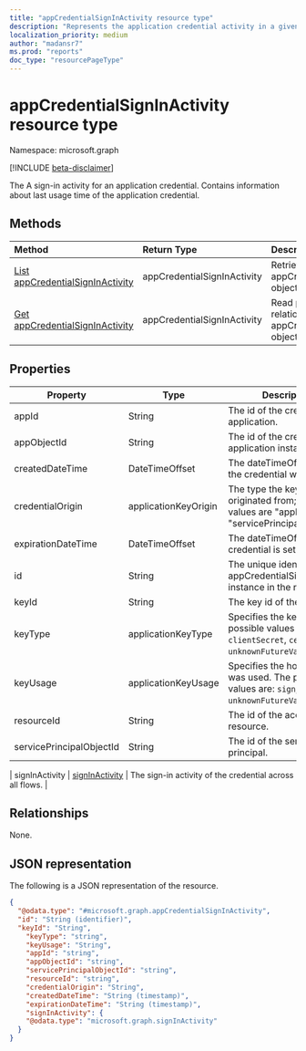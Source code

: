 ```yaml
---
title: "appCredentialSignInActivity resource type"
description: "Represents the application credential activity in a given tenant."
localization_priority: medium
author: "madansr7"
ms.prod: "reports"
doc_type: "resourcePageType"
---
```


# appCredentialSignInActivity resource type

Namespace: microsoft.graph

[!INCLUDE [beta-disclaimer](../../includes/beta-disclaimer.md)]

The A sign-in activity for an application credential.  Contains information about last usage time of the application credential.

## Methods

| Method                                                                          | Return Type                 | Description                                                                |
| :------------------------------------------------------------------------------ | :-------------------------- | :------------------------------------------------------------------------- |
| [List appCredentialSignInActivity](../api/reportroot-list-appcredentialsigninactivities.md) | appCredentialSignInActivity | Retrieve a list of appCredentialSignInActivity objects.                    |
| [Get appCredentialSignInActivity](../api/appcredentialsigninactivity-get.md)   | appCredentialSignInActivity | Read properties and relationships of a appCredentialSignInActivity object. |

## Properties

| Property                 | Type                           | Description                                                                                           |
| ------------------------ | ------------------------------ | ----------------------------------------------------------------------------------------------------- |
| appId                    | String                         | The id of the credential application.                                                                 |
| appObjectId              | String                         | The id of the credential application instance.                                                        |
| createdDateTime          | DateTimeOffset                 | The dateTimeOffset when the credential was created.                                                   |
| credentialOrigin         | applicationKeyOrigin | The type the key credential originated from; possible values are "application" or "servicePrincipal". |
| expirationDateTime       | DateTimeOffset                 | The dateTimeOffset the credential is set to expire.                                                   |
| id                       | String                         | The unique identifier of the appCredentialSignInActivity instance in the response.                    |
| keyId                    | String                         | The key id of the credential.                                                                         |
| keyType                  | applicationKeyType | Specifies the key type. The possible values are: `clientSecret`, `certificate`, `unknownFutureValue`.||
| keyUsage                 | applicationKeyUsage                           | Specifies the how the key was used. The possible values are: `sign`, `verify`, `unknownFutureValue`.|                          |
| resourceId               | String                         | The id of the accessed resource.                                                                      |
| servicePrincipalObjectId | String                         | The id of the service principal.                                                                      |




| signInActivity           | [signInActivity](../resources/signinactivity.md) | The sign-in activity of the credential across all flows.                                              |

## Relationships

None.

## JSON representation

The following is a JSON representation of the resource.
<!-- {
  "blockType": "resource",
  "keyProperty": "id",
  "@odata.type": "microsoft.graph.appCredentialSignInActivity",
  "baseType": "microsoft.graph.entity",
  "openType": false
}
-->
```json
{
  "@odata.type": "#microsoft.graph.appCredentialSignInActivity",
  "id": "String (identifier)",
  "keyId": "String",
    "keyType": "string",
    "keyUsage": "String",
    "appId": "string",
    "appObjectId": "string",
    "servicePrincipalObjectId": "string",
    "resourceId": "string",
    "credentialOrigin": "String",
    "createdDateTime": "String (timestamp)",
    "expirationDateTime": "String (timestamp)",
    "signInActivity": {
    "@odata.type": "microsoft.graph.signInActivity"
  }
}
```



